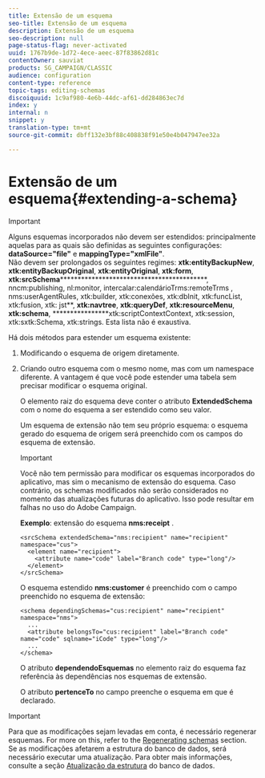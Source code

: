 ```yaml
---
title: Extensão de um esquema
seo-title: Extensão de um esquema
description: Extensão de um esquema
seo-description: null
page-status-flag: never-activated
uuid: 1767b9de-1d72-4ece-aeec-87f83862d81c
contentOwner: sauviat
products: SG_CAMPAIGN/CLASSIC
audience: configuration
content-type: reference
topic-tags: editing-schemas
discoiquuid: 1c9af980-4e6b-44dc-af61-dd284863ec7d
index: y
internal: n
snippet: y
translation-type: tm+mt
source-git-commit: dbff132e3bf88c408838f91e50e4b047947ee32a

---
```



# Extensão de um esquema{#extending-a-schema}

>[!IMPORTANT]
>
>Alguns esquemas incorporados não devem ser estendidos: principalmente aquelas para as quais são definidas as seguintes configurações:\
>**dataSource=&quot;file&quot;** e **mappingType=&quot;xmlFile&quot;**.\
>Não devem ser prolongados os seguintes regimes: **xtk:entityBackupNew**, **xtk:entityBackupOriginal**, **xtk:entityOriginal**, **xtk:form**, **xtk:srcSchema********************************************, nncm:publishing, nl:monitor, intercalar:calendárioTrms:remoteTrms , nms:userAgentRules, xtk:builder, xtk:conexões, xtk:dbInit, xtk:funcList, xtk:fusion, xtk: jst**, **xtk:navtree**, **xtk:queryDef**, **xtk:resourceMenu**, **xtk:schema**, ****************xtk:scriptContextContext, xtk:session, xtk:sxtk:Schema, xtk:strings.
>Esta lista não é exaustiva.

Há dois métodos para estender um esquema existente:

1. Modificando o esquema de origem diretamente.
1. Criando outro esquema com o mesmo nome, mas com um namespace diferente. A vantagem é que você pode estender uma tabela sem precisar modificar o esquema original.

   O elemento raiz do esquema deve conter o atributo **ExtendedSchema** com o nome do esquema a ser estendido como seu valor.

   Um esquema de extensão não tem seu próprio esquema: o esquema gerado do esquema de origem será preenchido com os campos do esquema de extensão.

   >[!IMPORTANT]
   >
   >Você não tem permissão para modificar os esquemas incorporados do aplicativo, mas sim o mecanismo de extensão do esquema. Caso contrário, os schemas modificados não serão considerados no momento das atualizações futuras do aplicativo. Isso pode resultar em falhas no uso do Adobe Campaign.

   **Exemplo**: extensão do esquema **nms:receipt** .

   ```
   <srcSchema extendedSchema="nms:recipient" name="recipient" namespace="cus">
     <element name="recipient">
       <attribute name="code" label="Branch code" type="long"/>
     </element>
   </srcSchema>
   ```

   O esquema estendido **nms:customer** é preenchido com o campo preenchido no esquema de extensão:

   ```
   <schema dependingSchemas="cus:recipient" name="recipient" namespace="nms">
     ...
     <attribute belongsTo="cus:recipient" label="Branch code" name="code" sqlname="iCode" type="long"/>
     ...
   </schema>
   ```

   O atributo **dependendoEsquemas** no elemento raiz do esquema faz referência às dependências nos esquemas de extensão.

   O atributo **pertenceTo** no campo preenche o esquema em que é declarado.

>[!IMPORTANT]
>
>Para que as modificações sejam levadas em conta, é necessário regenerar esquemas. For more on this, refer to the [Regenerating schemas](../../configuration/using/regenerating-schemas.md) section.\
>Se as modificações afetarem a estrutura do banco de dados, será necessário executar uma atualização. Para obter mais informações, consulte a seção [Atualização da estrutura](../../configuration/using/updating-the-database-structure.md) do banco de dados.

